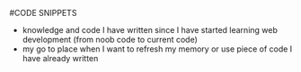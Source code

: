 #CODE SNIPPETS
+ knowledge and code I have written since I have started learning web development (from noob code to current code)
+ my go to place when I want to refresh my memory or use piece of code I have already written